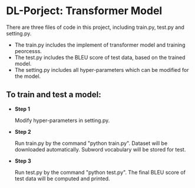 # DL-Porject: Transformer Model
There are three files of code in this project, including train.py, test.py and setting.py.

- The train.py includes the implement of transformer model and training peorcesss. 
- The test.py includes the BLEU score of test data, based on the trained model.
- The setting.py includes all hyper-parameters which can be modified for the model.

## To train and test a model:
- **Step 1** 

  Modify hyper-parameters in setting.py.
- **Step 2** 

  Run train.py by the command "python train.py". Dataset will be downloaded automatically. Subword vocabulary will be stored for test.
- **Step 3** 

  Run test.py by the command "python test.py". The final BLEU score of test data will be computed and printed.
